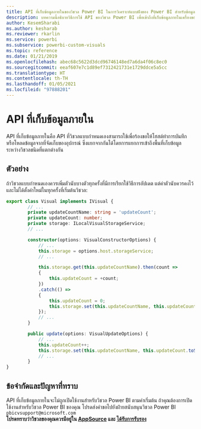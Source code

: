```yaml
---
title: API ที่เก็บข้อมูลภายในของวิชวล Power BI ในการวิเคราะห์แบบฝังของ Power BI สำหรับข้อมูลเชิงลึก BI แบบฝังที่ดีขึ้น
description: บทความนี้อธิบายวิธีการใช้ API ของวิชวล Power BI เพื่อเข้าถึงที่เก็บข้อมูลภายในเครื่องของเบราว์เซอร์ เพื่อให้ได้ข้อมูลเชิงลึก BI แบบฝังที่ดีขึ้นโดยใช้การวิเคราะห์แบบฝังตัวของ Power BI
author: KesemSharabi
ms.author: kesharab
ms.reviewer: rkarlin
ms.service: powerbi
ms.subservice: powerbi-custom-visuals
ms.topic: reference
ms.date: 01/21/2019
ms.openlocfilehash: abec68c5622d3dcd96746148ed7a6da4f06c8ec0
ms.sourcegitcommit: eeaf607e7c1d89ef7312421731e1729ddce5a5cc
ms.translationtype: HT
ms.contentlocale: th-TH
ms.lasthandoff: 01/05/2021
ms.locfileid: "97888201"
---
```

# <a name="local-storage-api"></a>API ที่เก็บข้อมูลภายใน

API ที่เก็บข้อมูลภายในคือ API ที่วิชวลแบบกำหนดเองสามารถใช้เพื่อร้องขอให้โฮสต์ทำการบันทึกหรือโหลดข้อมูลจากที่จัดเก็บของอุปกรณ์ ซึ่งแยกจากกันได้โดยการแยกการเข้าถึงพื้นที่เก็บข้อมูลระหว่างวิชวลชนิดที่แตกต่างกัน

## <a name="sample"></a>ตัวอย่าง

ถ้าวิชวลแบบกำหนดเองควรเพิ่มตัวนับบางตัวทุกครั้งที่มีการเรียกใช้วิธีการอัปเดต แต่ค่าตัวนับควรคงไว้และไม่ได้ตั้งค่าใหม่ในทุกครั้งที่เริ่มต้นวิชวล:

```typescript
export class Visual implements IVisual {
        // ...
        private updateCountName: string = 'updateCount';
        private updateCount: number;
        private storage: ILocalVisualStorageService;
        // ...

        constructor(options: VisualConstructorOptions) {
            // ...
            this.storage = options.host.storageService;
            // ...

            this.storage.get(this.updateCountName).then(count =>
            {
                this.updateCount = +count;
            })
            .catch(() =>
            {
                this.updateCount = 0;
                this.storage.set(this.updateCountName, this.updateCount.toString());
            });
            // ...
        }

        public update(options: VisualUpdateOptions) {
            // ...
            this.updateCount++;
            this.storage.set(this.updateCountName, this.updateCount.toString());
            // ...
        }
}
```

## <a name="known-limitations-and-issues"></a>ข้อจำกัดและปัญหาที่ทราบ

API ที่เก็บข้อมูลภายในจะไม่ถูกเปิดใช้งานสำหรับวิชวล Power BI ตามค่าเริ่มต้น ถ้าคุณต้องการเปิดใช้งานสำหรับวิชวล Power BI ของคุณ โปรดส่งคำขอไปยังฝ่ายสนับสนุนวิชวล Power BI `pbicvsupport@microsoft.com`  
**โปรดทราบว่าวิชวลของคุณควรมีอยู่ใน [AppSource](https://appsource.microsoft.com/en-us/marketplace/apps?product=power-bi-visuals) และ [ได้รับการรับรอง](https://powerbi.microsoft.com/en-us/documentation/powerbi-custom-visuals-certified/)**
